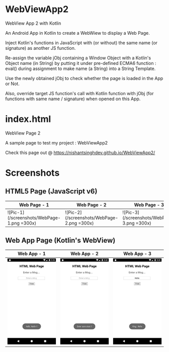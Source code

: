 # WebViewApp2
WebView App 2 with Kotlin

An Android App in Kotlin to create a WebWiew to display a Web Page.

Inject Kotlin's functions in JavaScript with (or without) the same name (or signature) as another JS function.

Re-assign the variable jObj containing a Window Object with a Kotlin's Object name (in String) by putting it under pre-defined ECMA6 function : eval() during assignment to make name (a String) into a String Template.

Use the newly obtained jObj to check whether the page is loaded in the App or Not.

Also, override target JS function's call with Kotlin function with jObj (for functions with same name / signature) when opened on this App.

# index.html
WebView Page 2

A sample page to test my project : WebViewApp2

Check this page out @ https://nishantsinghdev.github.io/WebViewApp2/

# Screenshots


## HTML5 Page (JavaScript v6)
Web Page - 1 | Web Page - 2 | Web Page - 3
------------ | ------------ | ------------
![Pic-1](/screenshots/WebPage-1.png =300x) | ![Pic-2](/screenshots/WebPage-2.png =300x) | ![Pic-3](/screenshots/WebPage-3.png =300x)


## Web App Page (Kotlin's WebView)
Web App - 1 | Web App - 2 | Web App - 3
----------- | ----------- | -----------
![Pic-1](/screenshots/WebApp-1.png) | ![Pic-2](/screenshots/WebApp-2.png) | ![Pic-3](/screenshots/WebApp-3.png)
